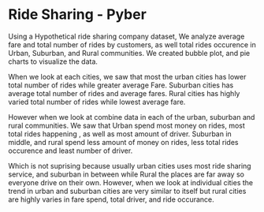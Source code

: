 # Ride Sharing - Pyber


Using a Hypothetical ride sharing company dataset, We analyze average fare and total number of rides by customers, as well total rides occurence in Urban, Suburban, and Rural communities.  We created bubble plot, and pie charts to visualize the data.

When we look at each cities, we saw that most the urban cities has lower total number of rides while greater average Fare.  Suburban cities has average total number of rides and average fares.  Rural cities has highly varied total number of rides while lowest average fare.


However when we look at combine data in each of the urban, suburban and rural communities. We saw that Urban spend most money on rides, most total rides happening , as well as most amount of driver. Suburban in middle, and rural spend less amount of money on rides, less total rides occurence and least number of driver. 

Which is not suprising because usually urban cities uses most ride sharing service, and suburban in between while Rural the places are far away so everyone drive on their own.  However, when we look at individual cities the trend in urban and suburban cities are very similar to itself but rural cities are highly varies in fare spend, total driver, and ride occurance.
